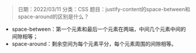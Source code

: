 > 日期：2022/03/11
分类：CSS
题目：justify-content的space-between和space-around的区别是什么？

- space-between：第一个元素和最后一个元素在两端，中间几个元素中间的间隙相等；
- space-around：剩余空间为每个元素平分，每个元素周围的间隙相等。